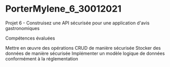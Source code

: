 # PorterMylene_6_30012021


Projet 6 - Construisez une API sécurisée pour une application d'avis gastronomiques

Compétences évaluées

Mettre en œuvre des opérations CRUD de manière sécurisée
Stocker des données de manière sécurisée
Implémenter un modèle logique de données conformément à la réglementation
